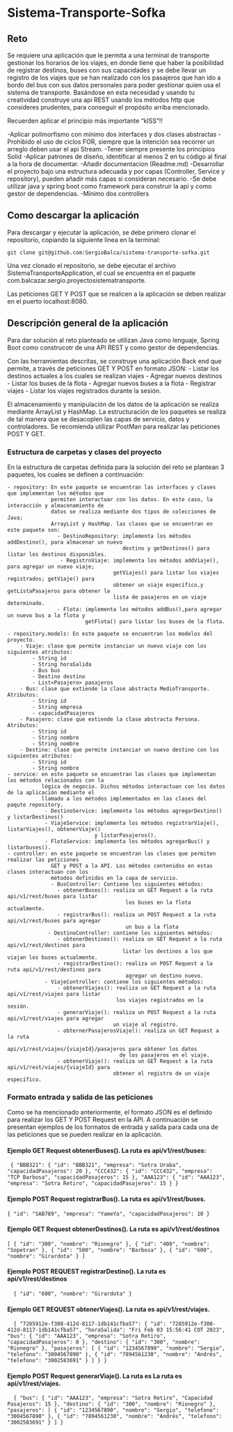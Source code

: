 # Sistema-Transporte-Sofka

## Reto

Se requiere una aplicación que le permita a una terminal de transporte gestionar los horarios de los viajes, 
en donde tiene que haber la posibilidad de registrar destinos, buses con sus capacidades y se debe llevar un 
registro de los viajes que se han realizado con los pasajeros que han ido a bordo del bus con sus datos 
personales para poder gestionar quien usa el sistema de transporte. Basándose en esta necesidad y usando tu 
creatividad construye una api REST usando los métodos http que consideres prudentes, para conseguir el 
propósito arriba mencionado.

Recuerden aplicar el principio más importante “kISS”!!

-Aplicar polimorfismo con mínimo dos interfaces y dos clases abstractas
-Prohibido el uso de ciclos FOR, siempre que la intención sea recorrer un arreglo deben usar el api Stream.
-Tener siempre presente los principios Solid
-Aplicar patrones de diseño, identificar al menos 2 en tu código al final a la hora de documentar.
-Añadir documentacion (Readme.md)
-Desarrollar el proyecto bajo una estructura adecuada y por capas (Controller, Service y repository), 
pueden añadir más capas si consideran necesario.
-Se debe utilizar java y spring boot como framework para construir la api y como gestor de dependencias.
-Mínimo dos controllers

## Como descargar la aplicación

Para descargar y ejecutar la aplicación, se debe primero clonar el repositorio, copiando la siguiente 
linea en la terminal:

`git clone git@github.com:SergioBalca/sistema-transporte-sofka.git`

Una vez clonado el repositorio, se debe ejecutar el archivo SistemaTransporteApplication, el cual se 
encuentra en el paquete com.balcazar.sergio.proyectosistematransporte.

Las peticiones GET Y POST que se realicen a la aplicación se deben realizar en el puerto localhost:8080.



## Descripción general de la aplicación

Para dar solución al reto planteado se utilizan Java como lenguaje, Spring Boot como construcotr de una 
API REST y como gestor de dependencias.

Con las herramientas descritas, se construye una aplicación Back end que permite, a través de peticiones 
GET Y POST en formato JSON:
    - Listar los destinos actuales a los cuales se realizan viajes
    - Agregar nuevos destinos
    - Listar los buses de la flota
    - Agregar nuevos buses a la flota
    - Registrar viajes
    - Listar los viajes registrados durante la sesión.

El almacenamiento y manipulación de los datos de la aplicación se realiza mediante ArrayList y HashMap.
La estructuración de los paquetes se realiza de tal manera que se desacoplen las capas de servicio, 
datos y controladores. Se recomienda utilizar PostMan para realizar las peticiones POST Y GET.
    

### Estructura de carpetas y clases del proyecto

En la estructura de carpetas definida para la solución del reto se plantean 3 paquetes, los cuales se 
definen a continuación:
    
    - repository: En este paquete se encuentran las interfaces y clases que implementan los métodos que 
                  permiten interactuar con los datos. En este caso, la interacción y almacenamiento de 
                  datos se realiza mediante dos tipos de colecciones de Java; 
                  ArrayList y HashMap. las clases que se encuentran en este paquete son:
                    - DestinoRepository: implementa los métodos addDestino(), para almacenar un nuevo 
                                         destino y getDestinos() para listar los destinos disponibles.
                     - RegistroViaje: implementa los métodos addViaje(), para agregar un nuevo viaje; 
                                      getViajes() para listar los viajes registrados; getViaje() para 
                                      obtener un viaje específico,y getListaPasajeros para obtener la 
                                      lista de pasajeros en un viaje determinado.
                    - Flota: implementa los métodos addBus(),para agregar un nuevo bus a la flota y 
                             getFlota() para listar los buses de la flota.

    - repository.models: En este paquete se encuentran los modelos del proyecto.
        - Viaje: clase que permite instanciar un nuevo viaje con los siguientes atributos:
            - String id
            - String horaSalida
            - Bus bus
            - Destino destino
            - List<Pasajero> pasajeros
        - Bus: clase que extiende la clase abstracta MedioTransporte. Atributos:
            - String id
            - String empresa
            - capacidadPasajeros
        - Pasajero: clase que extiende la clase abstracta Persona. Atributos:
            - String id
            - String nombre
            - String nombre
        - Destino: clase que permite instanciar un nuevo destino con los siguientes atributos:
            - String id
            - String nombre
    - service: en este paquete se encuentran las clases que implementan los métodos relacionados con la 
               lógica de negocio. Dichos métodos interactuan con los datos de la aplicación mediante el 
               llamado a los métodos implementados en las clases del paqute repository.
                - DestinoService: implementa los métodos agregarDestino() y listarDestinos()
                - ViajeService: implementa los métodos registrarViaje(), listarViajes(), obtenerViaje() 
                                y listarPasajeros().
                - FlotaService: implementa los métodos agregarBus() y listarbuses().
    - controller: en este paquete se encuentran las clases que permiten realizar las peticiones 
                  GET y POST a la API. Los métodos contenidos en estas clases interactuan con los 
                  métodos definidos en la capa de servicio.
                  - BusController: Contiene los siguientes métodos:
                    - obtenerBuses(): realiza un GET Request a la ruta api/v1/rest/buses para listar 
                                          los buses en la flota actualmente.
                    - registrarBus(): realiza un POST Request a la ruta api/v1/rest/buses para agregar 
                                          un bus a la flota
                 - DestinoController: contiene los siguientes métodos:
                    - obtenerDestinos(): realiza un GET Request a la ruta api/v1/rest/destinos para 
                                         listar los destinos a los que viajan los buses actualmente.
                    - registrarDestino(): realiza un POST Request a la ruta api/v1/rest/destinos para 
                                          agregar un destino nuevo.
                - ViajeController: contiene los siguientes métodos:
                    - obtenerViajes(): realiza un GET Request a la ruta api/v1/rest/viajes para listar 
                                       los viajes registrados en la sesión.
                    - generarViaje(): realiza un POST Request a la ruta api/v1/rest/viajes para agregar 
                                      un viaje al registro.
                    - obternerPasajerosViaje(): realiza un GET Request a la ruta 
                                        api/v1/rest/viajes/{viajeId}/pasajeros para obtener los datos 
                                        de los pasajeros en el viaje.
                    - obtenerViaje(): realiza un GET Request a la ruta api/v1/rest/viajes/{viajeId} para 
                                      obtener el registro de un viaje específico.

### Formato entrada y salida de las peticiones

Como se ha mencionado anteriormente, el formato JSON es el definido para realizar los GET Y POST Request 
en la API. A continuación se presentan ejemplos
de los formatos de entrada y salida para cada una de las peticiones que se pueden realizar en la 
aplicación.

#### Ejemplo GET Request obtenerBuses(). La ruta es api/v1/rest/buses:

`  {
"BBB321": {
"id": "BBB321",
"empresa": "Sotra Uraba",
"capacidadPasajeros": 20
},
"CCC432": {
"id": "CCC432",
"empresa": "TCP Barbosa",
"capacidadPasajeros": 15
},
"AAA123": {
"id": "AAA123",
"empresa": "Sotra Retiro",
"capacidadPasajeros": 15
}
}
`
#### Ejemplo POST Request registrarBus(). La ruta es api/v1/rest/buses.

`{
"id": "SAB789",
"empresa": "YameYa",
"capacidadPasajeros": 10
}
`

#### Ejemplo GET Request obtenerDestinos(). La ruta es api/v1/rest/destinos

`
[
{
"id": "300",
"nombre": "Rionegro"
},
{
"id": "400",
"nombre": "Sopetran"
},
{
"id": "500",
"nombre": "Barbosa"
},
{
"id": "600",
"nombre": "Girardota"
}
]
`

#### Ejemplo POST REQUEST registrarDestino(). La ruta es api/v1/rest/destinos

`   {
"id": "600",
"nombre": "Girardota"
}
`

#### Ejemplo GET REQUEST obtenerViajes(). La ruta es api/v1/rest/viajes.

`   {
"7285912e-f308-412d-8117-1db141cfba57": {
"id": "7285912e-f308-412d-8117-1db141cfba57",
"horaSalida": "Fri Feb 03 15:56:41 COT 2023",
"bus": {
"id": "AAA123",
"empresa": "Sotra Retiro",
"capacidadPasajeros": 0
},
"destino": {
"id": "300",
"nombre": "Rionegro"
},
"pasajeros": [
{
"id": "1234567890",
"nombre": "Sergio",
"telefono": "3004567890"
},
{
"id": "7894561230",
"nombre": "Andrés",
"telefono": "3002583691"
}
]
}
}
`

#### Ejemplo POST Request generarViaje(). La ruta es La ruta es api/v1/rest/viajes.

`   {
"bus": {
"id": "AAA123",
"empresa": "Sotra Retiro",
"Capacidad Pasajeros": 15
},
"destino": {
"id": "300",
"nombre": "Rionegro"
},
"pasajeros": [
{
"id": "1234567890",
"nombre": "Sergio",
"telefono": "3004567890"
},
{
"id": "7894561230",
"nombre": "Andrés",
"telefono": "3002583691"
}
]
}
`

